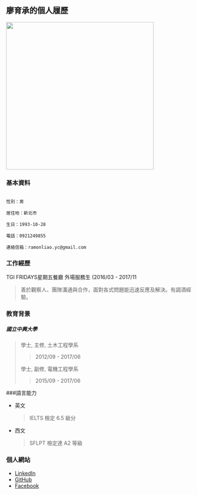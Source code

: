 ## 			廖育承的個人履歷

<img src="https://github.com/RamonLiao/ramonliao_profile/blob/master/selfie.JPG" width="400">



### 基本資料

```

性別：男

居住地：新北市

生日：1993-10-28

電話：0921249855

連絡信箱：ramonliao.yc@gmail.com

```



### 工作經歷

TGI FRIDAYS星期五餐廳 外場服務生 (2016/03 - 2017/11

> 善於觀察人、團隊溝通與合作，面對各式問題能迅速反應及解決。有調酒經驗。



### 教育背景

##### 國立中興大學

> 學士,  主修,  土木工程學系
>
> > 2012/09 - 2017/06
>
> 學士,  副修,  電機工程學系
>
> > 2015/09 - 2017/06



###語言能力

* 英文

  > IELTS 檢定 6.5 級分

* 西文

  > SFLPT 檢定達 A2 等級



### 個人網站

* [LinkedIn](www.linkedin.com/in/ramonliao)
* [GitHub](https://github.com/RamonLiao)
* [Facebook](https://www.facebook.com/)

